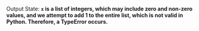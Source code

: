 Output State: **`x` is a list of integers, which may include zero and non-zero values, and we attempt to add 1 to the entire list, which is not valid in Python. Therefore, a TypeError occurs.**